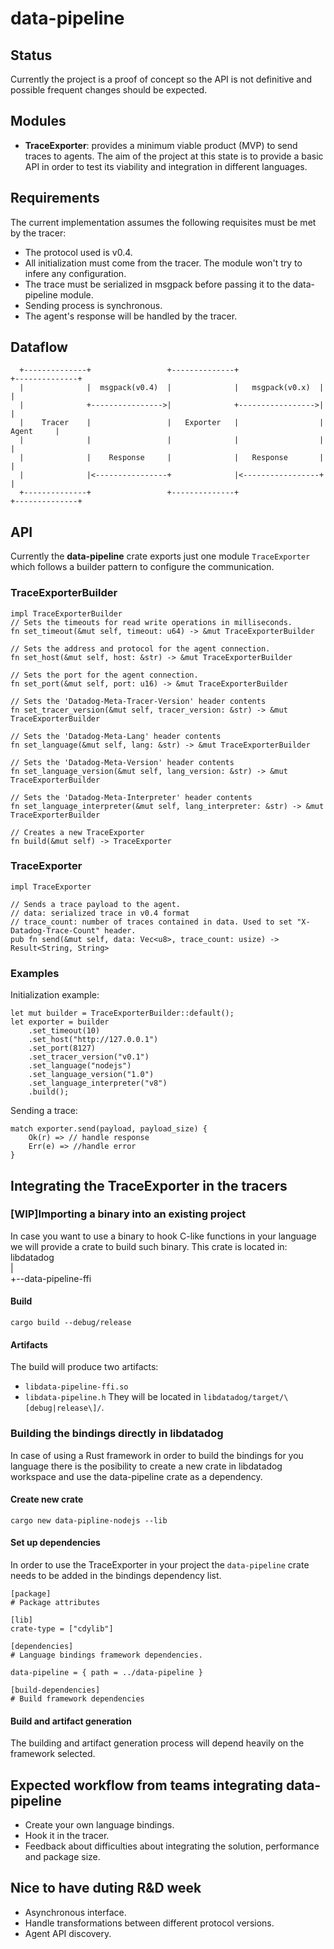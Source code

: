 # data-pipeline

## Status
Currently the project is a proof of concept so the API is not definitive and possible frequent changes should be
expected. 

## Modules

- **TraceExporter**: provides a minimum viable product (MVP) to send traces to agents. The aim of the project at this
state is to provide a basic API in order to test its viability and integration in different languages.

## Requirements
The current implementation assumes the following requisites must be met by the tracer:
- The protocol used is v0.4.
- All initialization must come from the tracer. The module won't try to infere any configuration.
- The trace must be serialized in msgpack before passing it to the data-pipeline module.
- Sending process is synchronous.
- The agent's response will be handled by the tracer.


## Dataflow

```
  +--------------+                 +--------------+                  +--------------+
  |              |  msgpack(v0.4)  |              |   msgpack(v0.x)  |              |
  |              +---------------->|              +----------------->|              |
  |    Tracer    |                 |   Exporter   |                  |    Agent     |
  |              |                 |              |                  |              |
  |              |    Response     |              |   Response       |              |
  |              |<----------------+              |<-----------------+              |
  +--------------+                 +--------------+                  +--------------+
```

## API

Currently the **data-pipeline** crate exports just one module `TraceExporter` which follows a builder pattern to
configure the communication.

### TraceExporterBuilder
```
impl TraceExporterBuilder
// Sets the timeouts for read write operations in milliseconds.
fn set_timeout(&mut self, timeout: u64) -> &mut TraceExporterBuilder 

// Sets the address and protocol for the agent connection.
fn set_host(&mut self, host: &str) -> &mut TraceExporterBuilder 

// Sets the port for the agent connection.
fn set_port(&mut self, port: u16) -> &mut TraceExporterBuilder 

// Sets the 'Datadog-Meta-Tracer-Version' header contents
fn set_tracer_version(&mut self, tracer_version: &str) -> &mut TraceExporterBuilder 

// Sets the 'Datadog-Meta-Lang' header contents
fn set_language(&mut self, lang: &str) -> &mut TraceExporterBuilder 

// Sets the 'Datadog-Meta-Version' header contents
fn set_language_version(&mut self, lang_version: &str) -> &mut TraceExporterBuilder 

// Sets the 'Datadog-Meta-Interpreter' header contents
fn set_language_interpreter(&mut self, lang_interpreter: &str) -> &mut TraceExporterBuilder 

// Creates a new TraceExporter
fn build(&mut self) -> TraceExporter
```
### TraceExporter
```
impl TraceExporter

// Sends a trace payload to the agent. 
// data: serialized trace in v0.4 format
// trace_count: number of traces contained in data. Used to set "X-Datadog-Trace-Count" header.
pub fn send(&mut self, data: Vec<u8>, trace_count: usize) -> Result<String, String>
```

### Examples
Initialization example: 

```
let mut builder = TraceExporterBuilder::default();
let exporter = builder
    .set_timeout(10)
    .set_host("http://127.0.0.1")
    .set_port(8127)
    .set_tracer_version("v0.1")
    .set_language("nodejs")
    .set_language_version("1.0")
    .set_language_interpreter("v8")
    .build();

```

Sending a trace:
```
match exporter.send(payload, payload_size) {
    Ok(r) => // handle response
    Err(e) => //handle error
}
```
## Integrating the TraceExporter in the tracers
### \[WIP\]Importing a binary into an existing project
In case you want to use a binary to hook C-like functions in your language we will provide a crate to build such binary.
This crate is located in:
libdatadog             
|                      
+--data-pipeline-ffi   

#### Build
```
cargo build --debug/release
```
#### Artifacts
The build will produce two artifacts:
- `libdata-pipeline-ffi.so`
- `libdata-pipeline.h`
They will be located in `libdatadog/target/\[debug|release\]/`. 

### Building the bindings directly in libdatadog
In case of using a Rust framework in order to build the bindings for you language there is the posibility to create a
new crate in libdatadog workspace and use the data-pipeline crate as a dependency.

#### Create new crate
```
cargo new data-pipline-nodejs --lib
```

#### Set up dependencies
In order to use the TraceExporter in your project the `data-pipeline` crate needs to be added in the bindings dependency
list.

```
[package]
# Package attributes

[lib]
crate-type = ["cdylib"]

[dependencies]
# Language bindings framework dependencies.

data-pipeline = { path = ../data-pipeline }

[build-dependencies]
# Build framework dependencies
```

#### Build and artifact generation
The building and artifact generation process will depend heavily on the framework selected.


## Expected workflow from teams integrating data-pipeline
- Create your own language bindings.
- Hook it in the tracer.
- Feedback about difficulties about integrating the solution, performance and package size.

## Nice to have duting R&D week
- Asynchronous interface.
- Handle transformations between different protocol versions.
- Agent API discovery.
